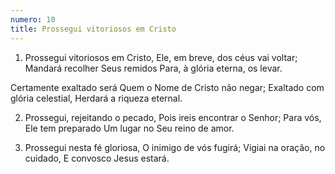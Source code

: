 ```yaml
---
numero: 10
title: Prossegui vitoriosos em Cristo
---
```

1. Prossegui vitoriosos em Cristo,
Ele, em breve, dos céus vai voltar;
Mandará recolher Seus remidos
Para, à glória eterna, os levar.

Certamente exaltado será
Quem o Nome de Cristo não negar;
Exaltado com glória celestial,
Herdará a riqueza eternal.

2. Prossegui, rejeitando o pecado,
Pois ireis encontrar o Senhor;
Para vós, Ele tem preparado
Um lugar no Seu reino de amor.

3. Prossegui nesta fé gloriosa,
O inimigo de vós fugirá;
Vigiai na oração, no cuidado,
E convosco Jesus estará.
